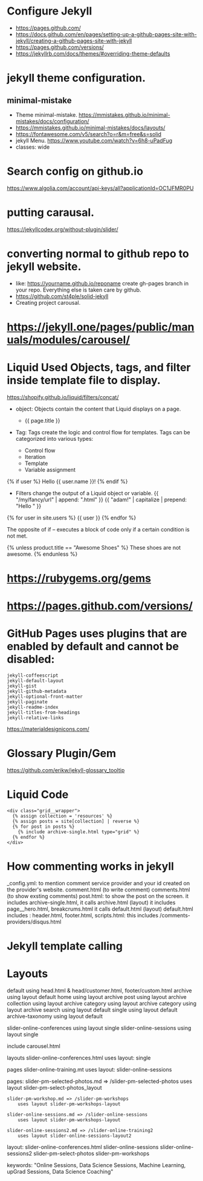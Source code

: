 <link rel="stylesheet" href="../style.css">


# Configure Jekyll
- https://pages.github.com/
- https://docs.github.com/en/pages/setting-up-a-github-pages-site-with-jekyll/creating-a-github-pages-site-with-jekyll
- https://pages.github.com/versions/
- https://jekyllrb.com/docs/themes/#overriding-theme-defaults

# jekyll theme configuration.
## minimal-mistake
- Theme minimal-mistake. https://mmistakes.github.io/minimal-mistakes/docs/configuration/
- https://mmistakes.github.io/minimal-mistakes/docs/layouts/
- https://fontawesome.com/v5/search?o=r&m=free&s=solid
- jekyll Menu. https://www.youtube.com/watch?v=6h8-uPadFug
- classes: wide

# Search config on github.io 
https://www.algolia.com/account/api-keys/all?applicationId=OC1JFMR0PU

# putting carausal.
https://jekyllcodex.org/without-plugin/slider/

# converting normal to github repo to jekyll website. 

- like: https://yourname.github.io/reponame
create gh-pages branch in your repo. Everything else is taken care by github.
- https://github.com/st4ple/solid-jekyll
- Creating project carousal.

# https://jekyll.one/pages/public/manuals/modules/carousel/

# Liquid Used Objects, tags, and filter inside template file to display.
https://shopify.github.io/liquid/filters/concat/

- object: Objects contain the content that Liquid displays on a page.
	- {{ page.title }}

- Tag: Tags create the logic and control flow for templates.
Tags can be categorized into various types:
	- Control flow
	- Iteration
	- Template
	- Variable assignment

{% if user %}
  Hello {{ user.name }}!
{% endif %}

- Filters change the output of a Liquid object or variable.
{{ "/my/fancy/url" | append: ".html" }}
{{ "adam!" | capitalize | prepend: "Hello " }}

<!-- if site.users = "Tobi", "Laura", "Tetsuro", "Adam" -->
{% for user in site.users %}
  {{ user }}
{% endfor %}


The opposite of if – executes a block of code only if a certain condition is not met.

{% unless product.title == "Awesome Shoes" %}
  These shoes are not awesome.
{% endunless %}


# https://rubygems.org/gems

# https://pages.github.com/versions/


# GitHub Pages uses plugins that are enabled by default and cannot be disabled:
```
jekyll-coffeescript
jekyll-default-layout
jekyll-gist
jekyll-github-metadata
jekyll-optional-front-matter
jekyll-paginate
jekyll-readme-index
jekyll-titles-from-headings
jekyll-relative-links
```

https://materialdesignicons.com/


# Glossary Plugin/Gem 
https://github.com/erikw/jekyll-glossary_tooltip

# Liquid Code
```
<div class="grid__wrapper">
  {% assign collection = 'resources' %}
  {% assign posts = site[collection] | reverse %}
  {% for post in posts %}
    {% include archive-single.html type="grid" %}
  {% endfor %}
</div>
```


# How commenting works in jekyll 

_config.yml: to mention comment service provider and your id created on the provider's website.
comment.html (to write comment)
comments.html (to show exsting comments)
post.html: to show the post on the screen.
    it includes archive-single.html, 
    it calls archive.html (layout)
	   it includes page__hero.html, breakcrums.html
	   it calls default.html (layout)
	      default.html includes : 
			  header.html, 
			  footer.html, 
			  scripts.html: this includes /comments-providers/disqus.html
			  


# Jekyll template calling

# Layouts
default using head.html & head/customer.html, footer/custom.html 
archive using layout default 
	home using layout archive 
	post using layout archive 
	collection using layout archive 
	category using layout archive 
	category using layout archive 
search using layout default 
single using layout default 
archive-taxonomy using layout default 

slider-online-conferences using layout single 
slider-online-sessions using layout single 


include 
	carousel.html 
	
layouts
	slider-online-conferences.html uses layout: single 

pages
	slider-online-training.mt uses layout: slider-online-sessions

pages:
	slider-pm-selected-photos.md => /slider-pm-selected-photos
		uses layout slider-pm-select-photos_layout

	slider-pm-workshop.md => /slider-pm-workshops
		uses layout slider-pm-workshops-layout

	slider-online-sessions.md => /slider-online-sessions
		uses layout slider-pm-workshops-layout

	slider-online-sessions2.md => /slider-online-training2
		uses layout slider-online-sessions-layout2

layout:
	slider-online-conferences.html
	slider-online-sessions
	slider-online-sessions2
	slider-pm-select-photos
	slider-pm-workshops

keywords: "Online Sessions, Data Science Sessions, Machine Learning, upGrad Sessions, Data Science Coaching"